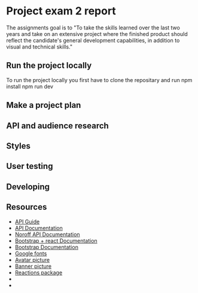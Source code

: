 # Project exam 2 report

The assignments goal is to "To take the skills learned over the last two years and take on an extensive project where the finished product should reflect the candidate's general development capabilities, in addition to visual and technical skills."

## Run the project locally
To run the project locally you first have to clone the repositary and run
npm install
npm run dev

## Make a project plan

## API and audience research

## Styles

## User testing

## Developing




## Resources

- [API Guide](https://noroff-api-docs.netlify.app/social-endpoints/authentication)
- [API Documentation](https://nf-api.onrender.com/docs/static/index.html)
- [Noroff API Documentation](https://noroff-api-docs.netlify.app/)
- [Bootstrap + react Documentation](https://react-bootstrap.netlify.app/)
- [Bootstrap Documentation](https://getbootstrap.com/docs/5.3/getting-started/introduction/)
- [Google fonts](https://fonts.google.com/)
- [Avatar picture](https://pixabay.com/no/vectors/avatar-nebb-svart-s%C3%B8t-f%C3%B8lelse-1295429/)
- [Banner picture](https://pixabay.com/no/vectors/%C3%B8rken-kaktus-natur-tegning-skisse-6814275/)
- [Reactions package](https://github.com/charkour/react-reactions)
- 
- 

